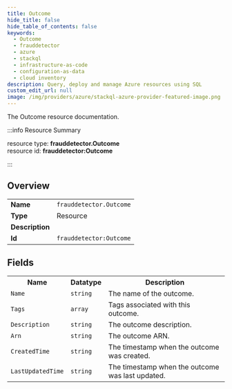 ```yaml
---
title: Outcome
hide_title: false
hide_table_of_contents: false
keywords:
  - Outcome
  - frauddetector
  - azure
  - stackql
  - infrastructure-as-code
  - configuration-as-data
  - cloud inventory
description: Query, deploy and manage Azure resources using SQL
custom_edit_url: null
image: /img/providers/azure/stackql-azure-provider-featured-image.png
---
```

The Outcome resource documentation.

:::info Resource Summary

<div class="row">
<div class="providerDocColumn">
<span>resource type:&nbsp;<b>frauddetector.Outcome</b></span><br />
<span>resource id:&nbsp;<b>frauddetector:Outcome</b></span><br />
</div>
</div>

:::

## Overview
<table><tbody>
<tr><td><b>Name</b></td><td><code>frauddetector.Outcome</code></td></tr>
<tr><td><b>Type</b></td><td>Resource</td></tr>
<tr><td><b>Description</b></td><td></td></tr>
<tr><td><b>Id</b></td><td><code>frauddetector:Outcome</code></td></tr>
</tbody></table>

## Fields
<table><tbody>
<tr><th>Name</th><th>Datatype</th><th>Description</th></tr>
<tr><td><code>Name</code></td><td><code>string</code></td><td>The name of the outcome.</td></tr><tr><td><code>Tags</code></td><td><code>array</code></td><td>Tags associated with this outcome.</td></tr><tr><td><code>Description</code></td><td><code>string</code></td><td>The outcome description.</td></tr><tr><td><code>Arn</code></td><td><code>string</code></td><td>The outcome ARN.</td></tr><tr><td><code>CreatedTime</code></td><td><code>string</code></td><td>The timestamp when the outcome was created.</td></tr><tr><td><code>LastUpdatedTime</code></td><td><code>string</code></td><td>The timestamp when the outcome was last updated.</td></tr>
</tbody></table>